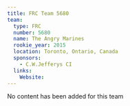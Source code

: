 ```yaml
---
title: FRC Team 5680
team:
  type: FRC
  number: 5680
  name: The Angry Marines
  rookie_year: 2015
  location: Toronto, Ontario, Canada
  sponsors:
    - C.W.Jefferys CI
  links:
    Website: 
---
```

No content has been added for this team